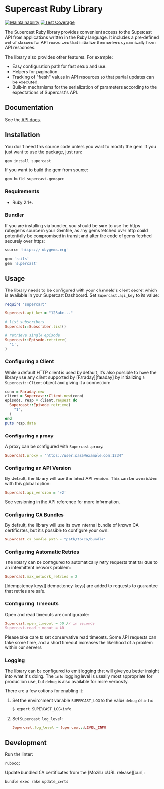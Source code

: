 # Supercast Ruby Library

[![Maintainability](https://api.codeclimate.com/v1/badges/6397744dd3eebf6205f6/maintainability)](https://codeclimate.com/github/company-z/supercast-api-ruby/maintainability)
[![Test Coverage](https://api.codeclimate.com/v1/badges/6397744dd3eebf6205f6/test_coverage)](https://codeclimate.com/github/company-z/supercast-api-ruby/test_coverage)

The Supercast Ruby library provides convenient access to the Supercast API from
applications written in the Ruby language. It includes a pre-defined set of
classes for API resources that initialize themselves dynamically from API
responses.

The library also provides other features. For example:

- Easy configuration path for fast setup and use.
- Helpers for pagination.
- Tracking of "fresh" values in API resources so that partial updates can be executed.
- Built-in mechanisms for the serialization of parameters according to the expectations of Supercast's API.

## Documentation

See the [API docs](http://api.supercast.tech/).

## Installation

You don't need this source code unless you want to modify the gem. If you just
want to use the package, just run:

```sh
gem install supercast
```

If you want to build the gem from source:

```sh
gem build supercast.gemspec
```

### Requirements

- Ruby 2.1+.

### Bundler

If you are installing via bundler, you should be sure to use the https rubygems
source in your Gemfile, as any gems fetched over http could potentially be
compromised in transit and alter the code of gems fetched securely over https:

```ruby
source 'https://rubygems.org'

gem 'rails'
gem 'supercast'
```

## Usage

The library needs to be configured with your channels's client secret which is
available in your Supercast Dashboard. Set `Supercast.api_key` to its
value:

```ruby
require 'supercast'

Supercast.api_key = "123abc..."

# list subscribers
Supercast::Subscriber.list()

# retrieve single episode
Supercast::Episode.retrieve(
  '1',
)
```

### Configuring a Client

While a default HTTP client is used by default, it's also possible to have the
library use any client supported by [Faraday][faraday] by initializing a
`Supercast::Client` object and giving it a connection:

```ruby
conn = Faraday.new
client = Supercast::Client.new(conn)
episode, resp = client.request do
  Supercast::Episode.retrieve(
    "1",
  )
end
puts resp.data
```

### Configuring a proxy

A proxy can be configured with `Supercast.proxy`:

```ruby
Supercast.proxy = "https://user:pass@example.com:1234"
```

### Configuring an API Version

By default, the library will use the latest API version.
This can be overridden with this global option:

```ruby
Supercast.api_version = 'v2'
```

See versioning in the API reference for more information.

### Configuring CA Bundles

By default, the library will use its own internal bundle of known CA
certificates, but it's possible to configure your own:

```ruby
Supercast.ca_bundle_path = "path/to/ca/bundle"
```

### Configuring Automatic Retries

The library can be configured to automatically retry requests that fail due to
an intermittent network problem:

```ruby
Supercast.max_network_retries = 2
```

[Idempotency keys][idempotency-keys] are added to requests to guarantee that
retries are safe.

### Configuring Timeouts

Open and read timeouts are configurable:

```ruby
Supercast.open_timeout = 30 // in seconds
Supercast.read_timeout = 80
```

Please take care to set conservative read timeouts. Some API requests can take
some time, and a short timeout increases the likelihood of a problem within our
servers.

### Logging

The library can be configured to emit logging that will give you better insight
into what it's doing. The `info` logging level is usually most appropriate for
production use, but `debug` is also available for more verbosity.

There are a few options for enabling it:

1. Set the environment variable `SUPERCAST_LOG` to the value `debug` or `info`:

   ```sh
   $ export SUPERCAST_LOG=info
   ```

2. Set `Supercast.log_level`:

   ```ruby
   Supercast.log_level = Supercast::LEVEL_INFO
   ```

## Development

Run the linter:

```sh
rubocop
```

Update bundled CA certificates from the [Mozilla cURL release][curl]:

```sh
bundle exec rake update_certs
```
